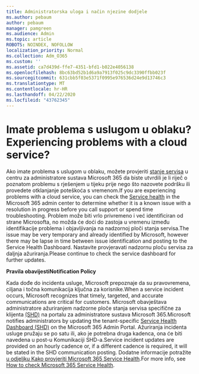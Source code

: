 ```yaml
---
title: Administratorska uloga i način njezine dodjele
ms.author: pebaum
author: pebaum
manager: pamgreen
ms.audience: Admin
ms.topic: article
ROBOTS: NOINDEX, NOFOLLOW
localization_priority: Normal
ms.collection: Adm_O365
ms.custom: ''
ms.assetid: ca7d439d-ffe7-4351-bfd1-b022e4056138
ms.openlocfilehash: 8bc63bd52b1d6a9a7913f025c9dc3390ffbb023f
ms.sourcegitcommit: 631cbb5f03e5371f0995e976536d24e9d13746c3
ms.translationtype: MT
ms.contentlocale: hr-HR
ms.lasthandoff: 04/22/2020
ms.locfileid: "43762345"
---
```

# <a name="experiencing-problems-with-a-cloud-service"></a><span data-ttu-id="b25a3-102">Imate problema s uslugom u oblaku?</span><span class="sxs-lookup"><span data-stu-id="b25a3-102">Experiencing problems with a cloud service?</span></span>

<span data-ttu-id="b25a3-103">Ako imate problema s uslugom u oblaku, možete provjeriti [stanje servisa](https://admin.microsoft.com/AdminPortal/Home#/servicehealth) u centru za administratore sustava Microsoft 365 da biste utvrdili je li riječ o poznatom problemu s rješenjem u tijeku prije nego što nazovete podršku ili provedete otklanjanje poteškoća s vremenom.</span><span class="sxs-lookup"><span data-stu-id="b25a3-103">If you are experiencing problems with a cloud service, you can check the [Service health](https://admin.microsoft.com/AdminPortal/Home#/servicehealth) in the Microsoft 365 admin center to determine whether it is a known issue with a resolution in progress before you call support or spend time troubleshooting.</span></span> <span data-ttu-id="b25a3-104">Problem može biti vrlo privremeno i već identificiran od strane Microsofta, no možda će doći do zastoja u vremenu između identifikacije problema i objavljivanja na nadzornoj ploči stanja servisa.</span><span class="sxs-lookup"><span data-stu-id="b25a3-104">The issue may be very temporary and already identified by Microsoft, however there may be lapse in time between issue identification and posting to the Service Health Dashboard.</span></span> <span data-ttu-id="b25a3-105">Nastavite provjeravati nadzornu ploču servisa za daljnja ažuriranja.</span><span class="sxs-lookup"><span data-stu-id="b25a3-105">Please continue to check the service dashboard for further updates.</span></span>

<span data-ttu-id="b25a3-106">**Pravila obavijesti**</span><span class="sxs-lookup"><span data-stu-id="b25a3-106">**Notification Policy**</span></span>

<span data-ttu-id="b25a3-107">Kada dođe do incidenta usluge, Microsoft prepoznaje da su pravovremena, ciljana i točna komunikacija ključna za korisnike.</span><span class="sxs-lookup"><span data-stu-id="b25a3-107">When a service incident occurs, Microsoft recognizes that timely, targeted, and accurate communications are critical for customers.</span></span> <span data-ttu-id="b25a3-108">Microsoft obavještava administratore ažuriranjem nadzorne ploče stanja servisa specifične za klijenta [(SHD)](https://admin.microsoft.com/AdminPortal/Home#/servicehealth) na portalu za administratore sustava Microsoft 365.</span><span class="sxs-lookup"><span data-stu-id="b25a3-108">Microsoft notifies administrators by updating the tenant-specific [Service Health Dashboard (SHD)](https://admin.microsoft.com/AdminPortal/Home#/servicehealth) on the Microsoft 365 Admin Portal.</span></span> <span data-ttu-id="b25a3-109">Ažuriranja incidenta usluge pružaju se po satu ili, ako je potrebna druga kadenca, ona će biti navedena u post-u Komunikaciji SHD-a.</span><span class="sxs-lookup"><span data-stu-id="b25a3-109">Service incident updates are provided on an hourly cadence or, if a different cadence is required, it will be stated in the SHD communication posting.</span></span> <span data-ttu-id="b25a3-110">Dodatne informacije potražite [u odjeljku Kako provjeriti Microsoft 365 Service Health](https://docs.microsoft.com/office365/enterprise/view-service-health).</span><span class="sxs-lookup"><span data-stu-id="b25a3-110">For more info, see [How to check Microsoft 365 Service Health](https://docs.microsoft.com/office365/enterprise/view-service-health).</span></span>

